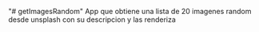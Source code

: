"# getImagesRandom" 
App que obtiene una lista de 20 imagenes random desde unsplash con su descripcion y las renderiza